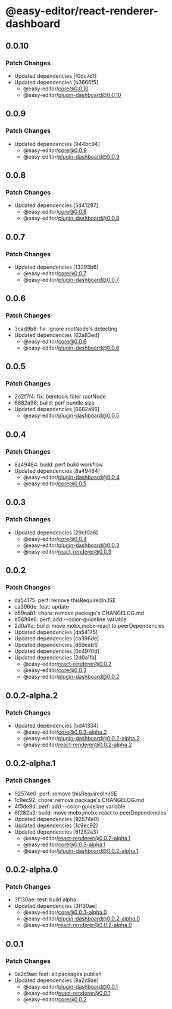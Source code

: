 # @easy-editor/react-renderer-dashboard

## 0.0.10

### Patch Changes

- Updated dependencies [f0dc7d1]
- Updated dependencies [b3666f5]
  - @easy-editor/core@0.0.10
  - @easy-editor/plugin-dashboard@0.0.10

## 0.0.9

### Patch Changes

- Updated dependencies [944bc94]
  - @easy-editor/core@0.0.9
  - @easy-editor/plugin-dashboard@0.0.9

## 0.0.8

### Patch Changes

- Updated dependencies [5d41297]
  - @easy-editor/core@0.0.8
  - @easy-editor/plugin-dashboard@0.0.8

## 0.0.7

### Patch Changes

- Updated dependencies [13293b6]
  - @easy-editor/core@0.0.7
  - @easy-editor/plugin-dashboard@0.0.7

## 0.0.6

### Patch Changes

- 3cad9b8: fix: ignore rootNode's detecting
- Updated dependencies [62a83ed]
  - @easy-editor/core@0.0.6
  - @easy-editor/plugin-dashboard@0.0.6

## 0.0.5

### Patch Changes

- 2d2f7f4: fix: bemtools filter rootNode
- 6682a96: build: perf bundle size
- Updated dependencies [6682a96]
  - @easy-editor/plugin-dashboard@0.0.5

## 0.0.4

### Patch Changes

- 8a49484: build: perf build workflow
- Updated dependencies [8a49484]
  - @easy-editor/plugin-dashboard@0.0.4
  - @easy-editor/core@0.0.5

## 0.0.3

### Patch Changes

- Updated dependencies [29cf0a6]
  - @easy-editor/core@0.0.4
  - @easy-editor/plugin-dashboard@0.0.3
  - @easy-editor/react-renderer@0.0.3

## 0.0.2

### Patch Changes

- da54175: perf: remove thisRequiredInJSE
- ca396de: feat: update
- d59eab1: chore: remove package's CHANGELOG.md
- b5899e6: perf: add --color-guideline variable
- 2d0a1fa: build: move mobx,mobx-react to peerDependencies
- Updated dependencies [da54175]
- Updated dependencies [ca396de]
- Updated dependencies [d59eab1]
- Updated dependencies [0c4970d]
- Updated dependencies [2d0a1fa]
  - @easy-editor/react-renderer@0.0.2
  - @easy-editor/core@0.0.3
  - @easy-editor/plugin-dashboard@0.0.2

## 0.0.2-alpha.2

### Patch Changes

- Updated dependencies [bd41334]
  - @easy-editor/core@0.0.3-alpha.2
  - @easy-editor/plugin-dashboard@0.0.2-alpha.2
  - @easy-editor/react-renderer@0.0.2-alpha.2

## 0.0.2-alpha.1

### Patch Changes

- 92574e0: perf: remove thisRequiredInJSE
- 1c9ec92: chore: remove package's CHANGELOG.md
- 4f5de9d: perf: add --color-guideline variable
- 6f282a3: build: move mobx,mobx-react to peerDependencies
- Updated dependencies [92574e0]
- Updated dependencies [1c9ec92]
- Updated dependencies [6f282a3]
  - @easy-editor/react-renderer@0.0.2-alpha.1
  - @easy-editor/core@0.0.3-alpha.1
  - @easy-editor/plugin-dashboard@0.0.2-alpha.1

## 0.0.2-alpha.0

### Patch Changes

- 3f130ae: test: build alpha
- Updated dependencies [3f130ae]
  - @easy-editor/core@0.0.3-alpha.0
  - @easy-editor/plugin-dashboard@0.0.2-alpha.0
  - @easy-editor/react-renderer@0.0.2-alpha.0

## 0.0.1

### Patch Changes

- 9a2c9ae: feat: all packages publish
- Updated dependencies [9a2c9ae]
  - @easy-editor/plugin-dashboard@0.0.1
  - @easy-editor/react-renderer@0.0.1
  - @easy-editor/core@0.0.2
